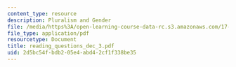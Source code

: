 ```yaml
---
content_type: resource
description: Pluralism and Gender
file: /media/https%3A/open-learning-course-data-rc.s3.amazonaws.com/17-042-citizenship-and-pluralism-fall-2003/2d5bc54fbdb205e4abd42cf1f338be35_reading_questions_dec_3.pdf
file_type: application/pdf
resourcetype: Document
title: reading_questions_dec_3.pdf
uid: 2d5bc54f-bdb2-05e4-abd4-2cf1f338be35
---
```

